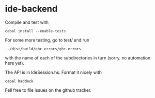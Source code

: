 ide-backend
===========

Compile and test with

    cabal install --enable-tests

For some more testing, go to test/ and run

    ../dist/build/ghc-errors/ghc-errors

with the name of each of the subdirectories in turn
(sorry, no automation here yet).


The API is in IdeSession.hs. Format it nicely with

    cabal haddock


Fell free to file issues on the github tracker.
